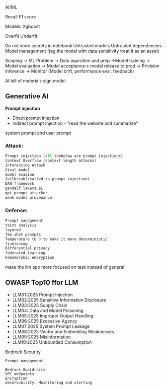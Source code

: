 AI/ML

Recall
F1 score

Models:
	Xgboost


Overfit
Underfit


Do not store secrets in notebook
Untrusted models
Untrusted dependencies
Model management (tag the model with data sensitivity treat it as an asset) 

Scoping -> ML Problem -> Data aquisition and prep ->Model training -> Model evaluation -> Model acceptance-> model release to prod -> Privision inference -> Monitor (Model drift, performance eval, feedback)

AI bill of materials
sign model


## Generative AI
**Prompt injection**
- Direct prompt injection
- Indirect prompt injection - "read the website and summarize"


system prompt and user prompt


### Attack:
```python
Prompt injection (all thebelow are prompt injections)
Context Overflow (context length attacks)
Inferencing Attack
Steal model
model evasion
Jailbreak(realted to prompt injection)
DAN framework
gandalf.lakera.ai
gpt prompt attacker
weak model provenance
```



### Defense:
```python
Prompt management
taint analysis
layered 
few shot prompts
Temperature to 0 to make it more deterministic
finetuning
Differential privacy
federated learning
homomorphic encryption
```



make the llm app more focused on task instead of general 

## OWASP Top10 ffor LLM

- LLM01:2025 Prompt Injection
- LLM02:2025 Sensitive Information Disclosure
- LLM03:2025 Supply Chain
- LLM04: Data and Model Poisoning
- LLM05:2025 Improper Output Handling
- LLM06:2025 Excessive Agency
- LLM07:2025 System Prompt Leakage
- LLM08:2025 Vector and Embedding Weaknesses
- LLM09:2025 Misinformation
- LLM10:2025 Unbounded Consumption

Bedrock Security
```
Prompt management

Bedrock Guardrails
VPC endpoints
Encryption
observability, Moinitoring and alerting

```